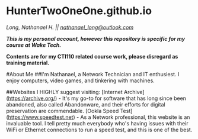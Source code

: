 # HunterTwoOneOne.github.io
*Long, Nathanael H. || nathanael_long@outlook.com*

***This is my personal account, however this repository is specific for my course at Wake Tech.***

**Contents are for my CTI110 related course work, please disregard as training material.**

#About Me
##I'm Nathanael, a Network Technician and IT enthusiest. I enjoy computers, video games, and tinkering with machines.

##Websites I HIGHLY suggest visiting:
[Internet Archive] (https://archive.org/) - It's my go-to for software that has long since been abandoned, also called Abandonware, and their efforts for digital preservation are commendable.
[Ookla Speed Test] (https://www.speedtest.net) - As a Network professional, this website is an invaluable tool. I tell pretty much everybody who's having issues with their WiFi or Ethernet connections to run a speed test, and this is one of the best.